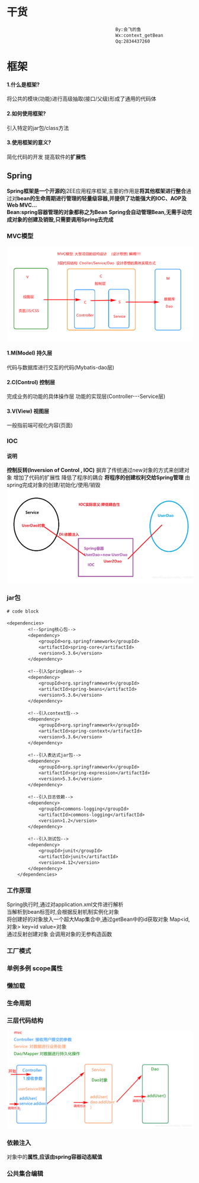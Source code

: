 <h1>干货</h1>

                                             By:会飞的鱼  
                                             Wx:context_getBean  
                                             Qq:2834437260  
# 框架  
#### 1.什么是框架?  
将公共的模块(功能)进行高级抽取(接口/父级)形成了通用的代码体   
#### 2.如何使用框架?  
引入特定的jar包/class方法    
#### 3.使用框架的意义?  
简化代码的开发 提高软件的**扩展性**
## Spring  
**Spring框架是一个开源的**j2EE应用程序框架,主要的作用是**将其他框架进行整合**通过对**bean的生命周期进行管理的轻量级容器,并提供了功能强大的IOC、AOP及Web MVC...**  
**Bean:spring容器管理的对象都称之为Bean**
**Spring会自动管理Bean,无需手动完成对象的创建及销毁,只需要调用Spring去完成**
### MVC模型  
![img_1.png](img_1.png)
#### 1.M(Model) 持久层   
代码与数据库进行交互的代码(Mybatis-dao层)
#### 2.C(Control) 控制层  
完成业务的功能的具体操作层 功能的实现层(Controller---Service层)
#### 3.V(View) 视图层  
一般指前端可视化内容(页面)

### IOC  
#### 说明  
**控制反转(Inversion of Control , IOC)**
摒弃了传统通过new对象的方式来创建对象 增加了代码的扩展性 降低了程序的耦合
**将程序的创建权利交给Spring管理** 由spring完成对象的创建/初始化/使用/销毁
![img_2.png](img_2.png)
### jar包
````
# code block

<dependencies>
        <!--Spring核心包-->
        <dependency>
            <groupId>org.springframework</groupId>
            <artifactId>spring-core</artifactId>
            <version>5.3.6</version>
        </dependency>

        <!--引入SpringBean-->
        <dependency>
            <groupId>org.springframework</groupId>
            <artifactId>spring-beans</artifactId>
            <version>5.3.6</version>
        </dependency>

        <!--引入context包-->
        <dependency>
            <groupId>org.springframework</groupId>
            <artifactId>spring-context</artifactId>
            <version>5.3.6</version>
        </dependency>

        <!--引入表达式jar包-->
        <dependency>
            <groupId>org.springframework</groupId>
            <artifactId>spring-expression</artifactId>
            <version>5.3.6</version>
        </dependency>

        <!--引入日志依赖-->
        <dependency>
            <groupId>commons-logging</groupId>
            <artifactId>commons-logging</artifactId>
            <version>1.2</version>
        </dependency>

        <!--引入测试包-->
        <dependency>
            <groupId>junit</groupId>
            <artifactId>junit</artifactId>
            <version>4.12</version>
        </dependency>
    </dependencies>
````
### 工作原理
Spring执行时,通过对application.xml文件进行解析  
当解析到bean标签时,会根据反射机制实例化对象  
将创建好的对象放入一个超大Map集合中,通过getBean中的id获取对象
Map<id,对象> key=id value=对象  
通过反射创建对象 会调用对象的无参构造函数

### 工厂模式  


### 单例多例 scope属性  
### 懒加载  
### 生命周期  
### 三层代码结构  
![img.png](img.png)

### 依赖注入  
对象中的**属性**,**应该由spring容器动态赋值**
### 公共集合编辑  
